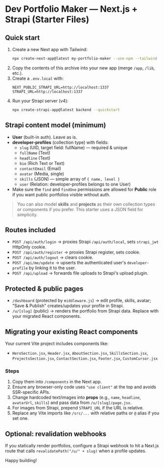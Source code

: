 # Dev Portfolio Maker — Next.js + Strapi (Starter Files)

## Quick start
1. Create a new Next app with Tailwind:
   ```bash
   npx create-next-app@latest my-portfolio-maker --use-npm --tailwind --eslint
   ```
2. Copy the contents of this archive into your new app (merge `/app`, `/lib`, etc.).
3. Create a `.env.local` with:
   ```env
   NEXT_PUBLIC_STRAPI_URL=http://localhost:1337
   STRAPI_URL=http://localhost:1337
   ```
4. Run your Strapi server (v4):
   ```bash
   npx create-strapi-app@latest backend --quickstart
   ```

## Strapi content model (minimum)
- **User** (built-in auth). Leave as is.
- **developer-profiles** (collection type) with fields:
  - `slug` (UID, target field: fullName) — required & unique
  - `fullName` (Text)
  - `headline` (Text)
  - `bio` (Rich Text or Text)
  - `contactEmail` (Email)
  - `avatar` (Media, single)
  - `skills` (JSON) — simple array of `{ name, level }`
  - `user` (Relation: developer-profiles belongs to one User)
- Make sure the `find` and `findOne` permissions are allowed for **Public** role if you want public portfolios visible without auth.

> You can also model **skills** and **projects** as their own collection types or components if you prefer. This starter uses a JSON field for simplicity.

## Routes included
- `POST /api/auth/login` → proxies Strapi `/api/auth/local`, sets `strapi_jwt` HttpOnly cookie.
- `POST /api/auth/register` → proxies Strapi register, sets cookie.
- `POST /api/auth/logout` → clears cookie.
- `POST /api/me/update` → upserts the authenticated user's `developer-profile` by linking it to the user.
- `POST /api/upload` → forwards file uploads to Strapi's upload plugin.

## Protected & public pages
- `/dashboard` (protected by `middleware.js`) → edit profile, skills, avatar; "Save & Publish" creates/updates your profile in Strapi.
- `/u/[slug]` (public) → renders the portfolio from Strapi data. Replace with your migrated React components.

## Migrating your existing React components
Your current Vite project includes components like:
- `HeroSection.jsx`, `Header.jsx`, `AboutSection.jsx`, `SkillsSection.jsx`, `ProjectsSection.jsx`, `ContactSection.jsx`, `Footer.jsx`, `CustomCursor.jsx`

### Steps
1. Copy them into `/components` in the Next app.
2. Ensure any browser-only code uses `"use client"` at the top and avoids SSR-specific APIs.
3. Change hardcoded text/images into **props** (e.g., `name`, `headline`, `avatarUrl`, `skills`) and pass data from `/u/[slug]/page.jsx`.
4. For images from Strapi, prepend `STRAPI_URL` if the URL is relative.
5. Replace any Vite imports like `/src/...` with relative paths or `@` alias if you set one.

## Optional: revalidation webhooks
If you statically render portfolios, configure a Strapi webhook to hit a Next.js route that calls `revalidatePath("/u/" + slug)` when a profile updates.

Happy building!

